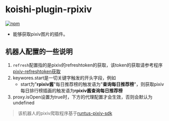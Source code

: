 # koishi-plugin-rpixiv

[![npm](https://img.shields.io/npm/v/koishi-plugin-rpixiv?style=flat-square)](https://www.npmjs.com/package/koishi-plugin-rpixiv)

* 能够获取pixiv图片的插件。


## 机器人配置的一些说明
1. `refresh`配置指的是pixiv的refreshtoken的获取，该token的获取请参考程序[pixiv-refreshtoken获取](https://github.com/Runtus/pixiv_refresh_token)
2. keywores.start是一切关键字触发的开头字段，例如
    * start为"**rpixiv酱**"每日推荐榜的触发语为"**查询每日推荐榜**"，则获取pixiv每日排行榜插画的触发语为**rpixiv酱查询每日推荐榜**
3. proxy.isOpen设置为true时，下方的代理配置才会生效，否则会默认为undefined

> 该机器人的pixiv爬取程序基于[runtus-pixiv-sdk](https://github.com/Runtus/runtu-pixiv-sdk)

